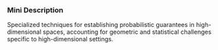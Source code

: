 ### Mini Description

Specialized techniques for establishing probabilistic guarantees in high-dimensional spaces, accounting for geometric and statistical challenges specific to high-dimensional settings.
